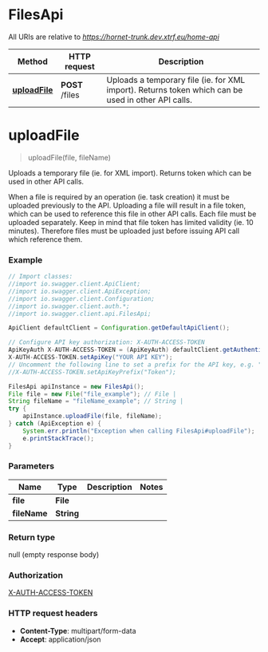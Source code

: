 # FilesApi

All URIs are relative to *https://hornet-trunk.dev.xtrf.eu/home-api*

Method | HTTP request | Description
------------- | ------------- | -------------
[**uploadFile**](FilesApi.md#uploadFile) | **POST** /files | Uploads a temporary file (ie. for XML import). Returns token which can be used in other API calls.

<a name="uploadFile"></a>
# **uploadFile**
> uploadFile(file, fileName)

Uploads a temporary file (ie. for XML import). Returns token which can be used in other API calls.

When a file is required by an operation (ie. task creation) it must be uploaded previously to the API. Uploading a file will result in a file token, which can be used to reference this file in other API calls.  Each file must be uploaded separately.  Keep in mind that file token has limited validity (ie. 10 minutes).  Therefore files must be uploaded just before issuing API call which reference them. 

### Example
```java
// Import classes:
//import io.swagger.client.ApiClient;
//import io.swagger.client.ApiException;
//import io.swagger.client.Configuration;
//import io.swagger.client.auth.*;
//import io.swagger.client.api.FilesApi;

ApiClient defaultClient = Configuration.getDefaultApiClient();

// Configure API key authorization: X-AUTH-ACCESS-TOKEN
ApiKeyAuth X-AUTH-ACCESS-TOKEN = (ApiKeyAuth) defaultClient.getAuthentication("X-AUTH-ACCESS-TOKEN");
X-AUTH-ACCESS-TOKEN.setApiKey("YOUR API KEY");
// Uncomment the following line to set a prefix for the API key, e.g. "Token" (defaults to null)
//X-AUTH-ACCESS-TOKEN.setApiKeyPrefix("Token");

FilesApi apiInstance = new FilesApi();
File file = new File("file_example"); // File | 
String fileName = "fileName_example"; // String | 
try {
    apiInstance.uploadFile(file, fileName);
} catch (ApiException e) {
    System.err.println("Exception when calling FilesApi#uploadFile");
    e.printStackTrace();
}
```

### Parameters

Name | Type | Description  | Notes
------------- | ------------- | ------------- | -------------
 **file** | **File**|  |
 **fileName** | **String**|  |

### Return type

null (empty response body)

### Authorization

[X-AUTH-ACCESS-TOKEN](../README.md#X-AUTH-ACCESS-TOKEN)

### HTTP request headers

 - **Content-Type**: multipart/form-data
 - **Accept**: application/json

